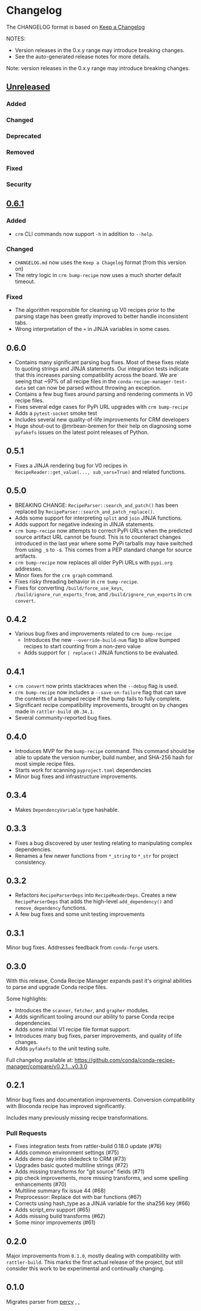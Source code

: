 # Changelog
The CHANGELOG format is based on [Keep a Changelog](https://keepachangelog.com/en/1.1.0/)

NOTES:
- Version releases in the 0.x.y range may introduce breaking changes.
- See the auto-generated release notes for more details.

Note: version releases in the 0.x.y range may introduce breaking changes.

## [Unreleased]
### Added
### Changed
### Deprecated
### Removed
### Fixed
### Security

## [0.6.1]
### Added
- `crm` CLI commands now support `-h` in addition to `--help`.
### Changed
- `CHANGELOG.md` now uses the `Keep a Chagelog` format (from this version on)
- The retry logic in `crm bump-recipe` now uses a much shorter default timeout.
### Fixed
- The algorithm responsible for cleaning up V0 recipes prior to the parsing stage has been greatly
  improved to better handle inconsistent tabs.
- Wrong interpretation of the `+` in JINJA variables in some cases.

## 0.6.0
- Contains many significant parsing bug fixes. Most of these fixes relate to quoting strings and JINJA statements.
  Our integration tests indicate that this increases parsing compatibility across the board. We are seeing that
  ~97% of all recipe files in the `conda-recipe-manager-test-data` set can now be parsed without throwing an
  exception.
- Contains a few bug fixes around parsing and rendering comments in V0 recipe files.
- Fixes several edge cases for PyPi URL upgrades with `crm bump-recipe`
- Adds a `pytest-socket` smoke test
- Includes several new quality-of-life improvements for CRM developers
- Huge shout-out to @mrbean-bremen for their help on diagnosing some `pyfakefs` issues on the latest
  point releases of Python.

## 0.5.1
- Fixes a JINJA rendering bug for V0 recipes in `RecipeReader::get_value(..., sub_vars=True)` and
  related functions.

## 0.5.0
- BREAKING CHANGE: `RecipeParser::search_and_patch()` has been replaced by `RecipeParser::search_and_patch_replace()`.
- Adds some support for interpreting `split` and `join` JINJA functions.
- Adds support for negative indexing in JINJA statements.
- `crm bump-recipe` now attempts to correct PyPi URLs when the predicted source artifact URL cannot be found.
  This is to counteract changes introduced in the last year where some PyPi tarballs may have switched from
  using `_`s to `-`s. This comes from a PEP standard change for source artifacts.
- `crm bump-recipe` now replaces all older PyPi URLs with `pypi.org` addresses.
- Minor fixes for the `crm graph` command.
- Fixes risky threading behavior in `crm bump-recipe`.
- Fixes for converting `/build/force_use_keys`, `/build/ignore_run_exports_from`, and `/build/ignore_run_exports` in `crm convert`.

## 0.4.2
- Various bug fixes and improvements related to `crm bump-recipe`
  - Introduces the new `--override-build-num` flag to allow bumped recipes to start counting
    from a non-zero value
  - Adds support for `| replace()` JINJA functions to be evaluated.

## 0.4.1
- `crm convert` now prints stacktraces when the `--debug` flag is used.
- `crm bump-recipe` now includes a `--save-on-failure` flag that can save the
  contents of a bumped recipe if the bump fails to fully complete.
- Significant recipe compatibility improvements, brought on by changes made in
  `rattler-build @0.34.1`.
- Several community-reported bug fixes.

## 0.4.0
- Introduces MVP for the `bump-recipe` command. This command should be able to update the
  version number, build number, and SHA-256 hash for most simple recipe files.
- Starts work for scanning `pyproject.toml` dependencies
- Minor bug fixes and infrastructure improvements.

## 0.3.4
- Makes `DependencyVariable` type hashable.

## 0.3.3
- Fixes a bug discovered by user testing relating to manipulating complex dependencies.
- Renames a few newer functions from `*_string` to `*_str` for project consistency.

## 0.3.2
- Refactors `RecipeParserDeps` into `RecipeReaderDeps`. Creates a new `RecipeParserDeps` that adds the high-level
  `add_dependency()` and `remove_dependency` functions.
- A few bug fixes and some unit testing improvements

## 0.3.1
Minor bug fixes. Addresses feedback from `conda-forge` users.

## 0.3.0
With this release, Conda Recipe Manager expands past it's original abilities to parse and
upgrade Conda recipe files.

Some highlights:
- Introduces the `scanner`, `fetcher`, and `grapher` modules.
- Adds significant tooling around our ability to parse Conda recipe dependencies.
- Adds some initial V1 recipe file format support.
- Introduces many bug fixes, parser improvements, and quality of life changes.
- Adds `pyfakefs` to the unit testing suite.

Full changelog available at:
https://github.com/conda/conda-recipe-manager/compare/v0.2.1...v0.3.0

## 0.2.1
Minor bug fixes and documentation improvements. Conversion compatibility with Bioconda recipe has improved significantly.

Includes many previously missing recipe transformations.

### Pull Requests
- Fixes integration tests from rattler-build 0.18.0 update (#76)
- Adds common environment settings (#75)
- Adds demo day intro slidedeck to CRM (#73)
- Upgrades basic quoted multiline strings (#72)
- Adds missing transforms for "git source" fields (#71)
- pip check improvements, more missing transforms, and some spelling enhancements (#70)
- Multiline summary fix issue 44 (#68)
- Preprocessor: Replace dot with bar functions (#67)
- Corrects using hash_type as a JINJA variable for the sha256 key (#66)
- Adds script_env support (#65)
- Adds missing build transforms (#62)
- Some minor improvements (#61)

## 0.2.0
Major improvements from `0.1.0`, mostly dealing with compatibility with `rattler-build`.
This marks the first actual release of the project, but still consider this work to be experimental
and continually changing.

## 0.1.0
Migrates parser from [percy](https://github.com/anaconda-distribution/percy/tree/main)
, ,

[Unreleased]: https://github.com/conda/conda-recipe-manager/compare/v0.6.1...HEAD
[0.6.1]: https://github.com/conda/conda-recipe-manager/compare/v0.6.0...v0.6.1

